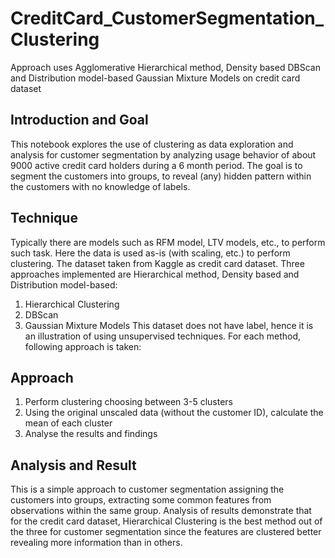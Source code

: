 # CreditCard_CustomerSegmentation_Clustering
Approach uses Agglomerative Hierarchical method, Density based DBScan and Distribution model-based Gaussian Mixture Models on credit card dataset

## Introduction and Goal
This notebook explores the use of clustering as data exploration and analysis for customer segmentation by analyzing usage behavior of about 9000 active credit card holders during a 6 month period.  The goal is to segment the customers into groups, to reveal (any) hidden pattern within the customers with no knowledge of labels.

## Technique
Typically there are models such as RFM model, LTV models, etc., to perform such task. Here the data is used as-is (with scaling, etc.) to perform clustering.
The dataset taken from Kaggle as credit card dataset.
Three approaches implemented are Hierarchical method, Density based and Distribution model-based:

1. Hierarchical Clustering
2. DBScan
3. Gaussian Mixture Models
This dataset does not have label, hence it is an illustration of using unsupervised techniques. For each method, following approach is taken:

## Approach
1. Perform clustering choosing between 3-5 clusters
2. Using the original unscaled data (without the customer ID), calculate the mean of each cluster
3. Analyse the results and findings

## Analysis and Result
This is a simple approach to customer segmentation assigning the customers into groups, extracting some common features from observations within the same group.
Analysis of results demonstrate that for the credit card dataset, Hierarchical Clustering is the best method out of the three for customer segmentation since the features are clustered better revealing more information than in others.
